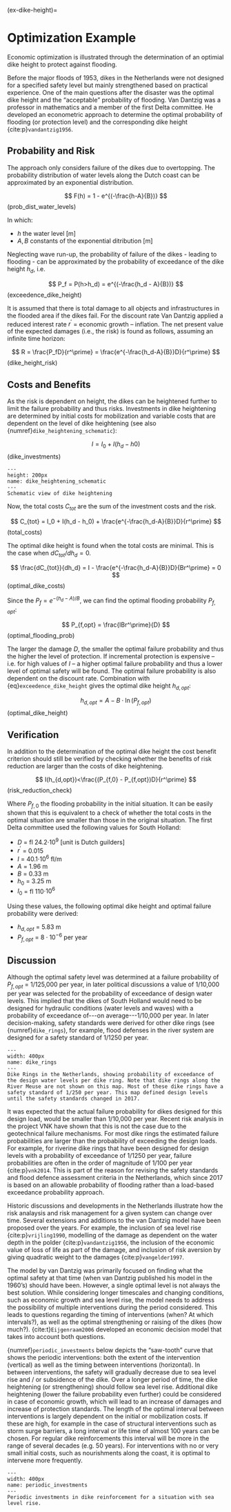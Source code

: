 (ex-dike-height)=
# Optimization Example

Economic optimization is illustrated through the determination of an optimial dike height to protect against flooding.

Before the major floods of 1953, dikes in the Netherlands were not designed for a specified safety level but mainly strengthened based on practical experience. One of the main questions after the disaster was the optimal dike height and the “acceptable” probability of flooding. Van Dantzig was a professor in mathematics and a member of the first Delta  committee. He developed an econometric approach to determine the  optimal  probability of flooding (or protection level) and the corresponding dike height {cite:p}`vandantzig1956`.

## Probability and Risk

The approach only considers failure of the dikes due to overtopping. The probability distribution of water levels along the Dutch coast can be approximated by an exponential distribution.

$$
    F(h) = 1 - e^{(-\frac{h-A}{B})}
$$ (prob_dist_water_levels)

In which:
- $h$ the water level [m]
- $A,B$ constants of the exponential ditribution [m]

Neglecting wave run-up, the probability of failure of the dikes - leading to flooding -  can be approximated by the probability of exceedance of the dike height $h_d$, i.e.

$$
    P_f = P(h>h_d) = e^{(-\frac{h_d - A}{B})}
$$ (exceedence_dike_height)

It is assumed that there is total damage   to all objects and infrastructures in the flooded area if the dikes fail. For the discount rate Van Dantzig applied a reduced interest rate  $r^\prime$ = economic growth – inflation. The net present value of the expected damages (i.e., the risk) is found as follows, assuming an infinite time horizon:

$$
    R = \frac{P_fD}{r^\prime} = \frac{e^{-\frac{h_d-A}{B}}D}{r^\prime}
$$ (dike_height_risk)

## Costs and Benefits

As the risk is dependent on height, the dikes can be heightened further to limit the failure probability and thus risks. Investments in dike heightening are determined by initial costs for mobilization and variable costs that are dependent on the level of dike heightening (see also {numref}`dike_heightening_schematic`):

$$
    I = I_0 + I(h_d - h0)
$$ (dike_investments)

```{figure} ../../figures/pd/dike_heightening_schematic.png
---
height: 200px
name: dike_heightening_schematic
---
Schematic view of dike heightening
```

Now, the total costs $C_{tot}$ are the sum of the investment costs and the risk.

$$
    C_{tot} = I_0 + I(h_d - h_0) + \frac{e^{-\frac{h_d-A}{B}}D}{r^\prime}
$$ (total_costs)

The optimal dike height is found when the total costs are minimal. This is the case when $dC_{tot}/dh_d=0$.

$$
    \frac{dC_{tot}}{dh_d} = I - \frac{e^{-\frac{h_d-A}{B}}D}{Br^\prime} = 0
$$ (optimal_dike_costs)

Since the $P_f = e^{-(h_d-A)/B}$, we can find the optimal flooding probability $P_{f,opt}$:

$$
    P_{f,opt} = \frac{IBr^\prime}{D}
$$ (optimal_flooding_prob)

The larger the damage $D$, the smaller the optimal failure probability and thus the higher the level of protection. If incremental protection is expensive – i.e. for high values of $I$ – a higher optimal failure probability and thus a lower level of optimal safety will be found. The optimal failure probability is also dependent on the discount rate. Combination with {eq}`exceedence_dike_height` gives the optimal dike height $h_{d,opt}$:

$$
    h_{d,opt} = A - B \cdot \ln(P_{f,opt})
$$ (optimal_dike_height)

## Verification

In addition to the determination of the optimal dike height the cost benefit criterion should still be verified by checking whether the benefits of risk reduction are larger than the costs of dike heightening.

$$
    I(h_{d,opt})<\frac{(P_{f,0} - P_{f,opt})D}{r^\prime}
$$ (risk_reduction_check)

Where $P_{f,0}$ the flooding probability in the initial situation. It can be easily shown that this is equivalent to a check of whether the total costs in the optimal situation are smaller than those in the original situation. The first Delta committee used the following values for South Holland:

- $D$ = fl 24.2$\cdot 10^9$ [unit is Dutch guilders]
- $r^\prime$ = 0.015
- $I$ = 40.1$\cdot 10^6$ fl/m
- $A$ = 1.96 m
- $B$ = 0.33 m
- $h_0$ = 3.25 m
- $I_0$ = fl 110$\cdot 10^6$

Using these values, the following optimal dike height and optimal failure probability were derived:

- $h_{d,opt}$ = 5.83 m
- $P_{f,opt}$ = $8 \cdot 10^{-6}$ per year

## Discussion

Although the optimal safety level was determined at a failure probability of $P_{f,opt}$ =  1/125,000 per year, in later political discussions a value of 1/10,000 per year was selected for the probability of exceedance of design water levels. This implied that the dikes of South Holland would need to be designed for hydraulic conditions (water levels and waves) with a probability of exceedance of---on average---1/10,000 per year. In later decision-making, safety standards were derived for other dike rings (see {numref}`dike_rings`), for example, flood defenses in the river system are designed for a safety standard of 1/1250 per year.

```{figure} ../../figures/pd/dike_rings.jpg
---
width: 400px
name: dike_rings
---
Dike Rings in the Netherlands, showing probability of exceedance of the design water levels per dike ring. Note that dike rings along the River Meuse are not shown on this map. Most of these dike rings have a safety standard of 1/250 per year. This map defined design levels until the safety standards changed in 2017.
```

It was expected that the actual failure probability for dikes designed for this design load, would be smaller than 1/10,000 per year. Recent risk analysis in the project VNK have shown that this is not the case due to the geotechnical failure mechanisms. For most dike rings the estimated failure probabilities are larger than the probability of exceeding the design loads. For example, for riverine dike rings that have been designed for design levels with a probability of exceedance of 1/1250 per year, failure probabilities are often in the order of magnitude of 1/100 per year {cite:p}`vnk2014`. This is part of the reason for revising the safety standards and flood defence assessment criteria in the Netherlands, which since 2017 is based on an allowable probability of flooding rather than a load-based exceedance probability approach.

Historic discussions and developments in the Netherlands illustrate how the risk analaysis and risk management for a given system can change over time. Several extensions and additions to the van Dantzig model have been proposed over the years. For example, the inclusion of sea level rise {cite:p}`vrijling1990`, modelling of the damage as dependent on the water depth in the polder {cite:p}`vandantzig1956`, the inclusion of the economic value of loss of life as part of the damage, and inclusion of risk aversion by giving quadratic weight to the damages {cite:p}`vangelder1997`.

The model by van Dantzig was primarily focused on finding what the optimal safety at that time (when van Dantzig published his model in the 1960’s) should have been. However, a single optimal level is not always the best solution. While considering longer timescales and changing conditions, such as economic growth and sea level rise, the model needs to address the possibility of multiple interventions during the period considered. This leads to questions regarding the timing of interventions (when? At which intervals?), as well as the optimal strengthening or raising of the dikes (how much?).  {cite:t}`Eijgenraam2006` developed an economic decision model that takes into account both questions. 

{numref}`periodic_investments` below depicts the “saw-tooth” curve that shows the periodic interventions: both the extent of the intervention (vertical) as well as the timing between interventions (horizontal). In between interventions, the safety will gradually decrease due to sea level rise and / or subsidence of the dike. Over a longer period of time, the dike heightening (or strengthening) should follow sea level rise. Additional dike heightening (lower the failure probability even further) could be considered in case of economic growth, which will lead to an increase of damages and increase of protection standards. The length of the optimal interval between interventions is largely dependent on the initial or mobilization costs. If these are high, for example in the case of structural interventions such as storm surge barriers, a long interval or life time of almost 100 years can be chosen. For regular dike reinforcements this interval will be more in the range of several decades (e.g. 50 years). For interventions with no or very small initial costs, such as nourishments along the coast, it is optimal to intervene more frequently.

```{figure} ../../figures/pd/periodic_investments.png
---
width: 400px
name: periodic_investments
---
Periodic investments in dike reinforcement for a situation with sea level rise.
```